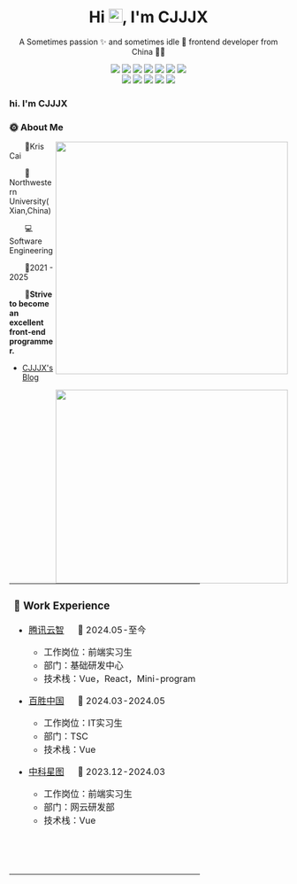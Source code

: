 <p align="center">
  <h1 height="200px" align="center">
   Hi <img src="https://cdn.jsdelivr.net/gh/MaleWeb/picture/images/techblog/hi.gif" width="25">, I'm  CJJJX
  </h1>
   <p align="center">A Sometimes passion ✨ and sometimes idle 🥋 frontend developer from China 👨‍💻</p>
</p>

<!-- 
  技术栈标签, 小标签来自: https://shields.io/
  1. shields 链接格式: https://img.shields.io/badge/-{标签文本}-{标签背景色}?style={标签类型}&logo={标签前面 Logo}&logoColor={Logo 颜色}
  2. shields 可选 Logo 列表参考: https://github.com/simple-icons/simple-icons/blob/develop/slugs.md
-->
<div align="center">
  <img src="https://img.shields.io/badge/-JavaScript-f6da1c?style=flat&logo=javascript&logoColor=white">
  <img src="https://img.shields.io/badge/-TypeScript-2b6dbf?style=flat&logo=typescript&logoColor=white">
    <img src="https://img.shields.io/badge/-Vue-%232C3A42?style=flat-square&logo=vuedotjs">
  <img src="https://img.shields.io/badge/-React-00b4ce?style=flat&logo=react&logoColor=white">
  <img src="https://img.shields.io/badge/-Node.js-3C873A?style=flat&logo=Node.js&logoColor=white">
  <img src="https://img.shields.io/badge/-Less-bf608e?style=flat&logo=less&logoColor=white">
  <img src="https://img.shields.io/badge/-Sass-b37feb?style=flat&logo=sass&logoColor=white">

</div>
<div align="center">
  <img src="https://img.shields.io/badge/-Git-ee462c?style=flat&logo=git&logoColor=white">
  <img src="https://img.shields.io/badge/-Github-black?style=flat&logo=github">
  <img src="https://img.shields.io/badge/-vite-greenblue?style=flat-square&logo=vite">
  <img src="https://img.shields.io/badge/-Webpack-%232C3A42?style=flat-square&logo=webpack">
  <img src="https://img.shields.io/badge/-ESLint-%234B32C3?style=flat-square&logo=eslint">
</div>
</td></tr>

<tr>
<td>
<table>
<tr><td>

<!-- About me 关于我 -->

  
### 🏢 Work Experience
- [腾讯云智](https://cloud.tencent.com/) &emsp; 📌 2024.05-至今
  
  - 工作岗位：前端实习生
  - 部门：基础研发中心
  - 技术栈：Vue，React，Mini-program
- [百胜中国](https://www.yumchina.com/) &emsp; 📌 2024.03-2024.05
  
  - 工作岗位：IT实习生
  - 部门：TSC
  - 技术栈：Vue
- [中科星图](https://www.geovis.com.cn/) &emsp; 📌 2023.12-2024.03
  
  - 工作岗位：前端实习生
  - 部门：网云研发部
  - 技术栈：Vue
  <p/>



</td>
</tr>

<tr>
  
  <td valign="top">

<br>



<br>



<br>


</td>
</tr>


### hi. I'm CJJJX 


### :sun_with_face: About Me
 <img align="right" width="420" src="https://github-readme-stats.vercel.app/api?username=CJJJX&bg_color=30,e96443,904e95&title_color=fff&text_color=fff&hide_border=true" />
<p>&emsp;&emsp;👀Kris Cai</p>

<p>&emsp;&emsp;🏫Northwestern University(Xian,China)</p>
<p>&emsp;&emsp;💻Software Engineering </p>
<p>&emsp;&emsp;🎒2021 - 2025</p>

<p><strong>&emsp;&emsp;💪Strive to become an excellent front-end programmer.</strong></p>

 - <a href="https://cjjjx.github.io/">CJJJX's Blog</a>
 

 <img align="right" width="420" height="350" src="https://github-readme-stats.vercel.app/api/top-langs/?username=CJJJX&layout=compact&bg_color=30,e96443,904e95&title_color=fff&text_color=fff" />
